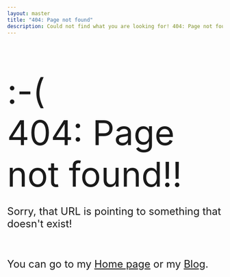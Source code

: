 ```yaml
---
layout: master
title: "404: Page not found"
description: Could not find what you are looking for! 404: Page not found error
---
```


<div class="container" style="margin-top:80px">
	<div class="row">
	      <div class="col-md-12 text-center" >
	            <span style="font-size:80px;">:-(</span>
	      </div>
	</div>
	<div class="row">
	      <div class="col-md-12 text-center" >
	            <span style="font-size:80px;">404: Page not found!!</span>
	      </div>
	</div>
	<div class="row">
	  <div class="col-md-12 text-center">
	    <p style="font-size: 24px">Sorry, that URL is pointing to something that doesn't exist!</p><br/>
          <p style="font-size: 24px">You can go to my <a href="/">Home page</a> or my <a href="/blog">Blog</a>.</p>            	    
	  </div>
	</div>
</div>
